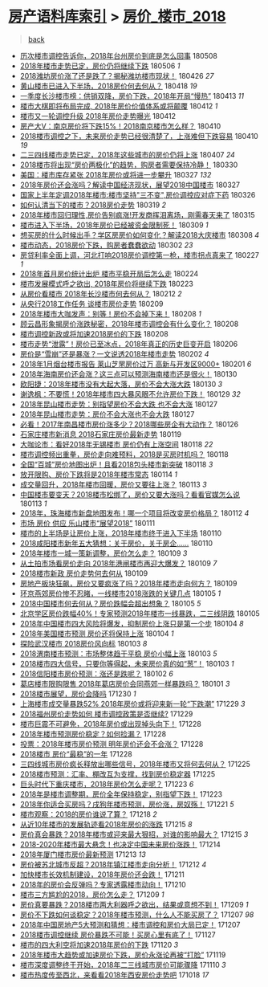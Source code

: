 [房产语料库索引](../../README.md)  > [房价_楼市_2018](房价_楼市_2018.md)
====
> [back](../README.md)

- [历次楼市调控告诉你，2018年台州房价到底是怎么回事](http://jkwz.applinzi.com/ittc/7100681340951462918.html#%E5%8E%86%E6%AC%A1%E6%A5%BC%E5%B8%82%E8%B0%83%E6%8E%A7%E5%91%8A%E8%AF%89%E4%BD%A0%EF%BC%8C2018%E5%B9%B4%E5%8F%B0%E5%B7%9E%E6%88%BF%E4%BB%B7%E5%88%B0%E5%BA%95%E6%98%AF%E6%80%8E%E4%B9%88%E5%9B%9E%E4%BA%8B) 180508  
- [2018年楼市走势已定，房价仍将继续下跌](http://jkwz.applinzi.com/ittc/7100121400419550224.html#2018%E5%B9%B4%E6%A5%BC%E5%B8%82%E8%B5%B0%E5%8A%BF%E5%B7%B2%E5%AE%9A%EF%BC%8C%E6%88%BF%E4%BB%B7%E4%BB%8D%E5%B0%86%E7%BB%A7%E7%BB%AD%E4%B8%8B%E8%B7%8C) 180506 *1* 
- [2018潍坊房价涨了还是跌了？揭秘潍坊楼市现状！](http://jkwz.applinzi.com/ittc/7096217690274530315.html#2018%E6%BD%8D%E5%9D%8A%E6%88%BF%E4%BB%B7%E6%B6%A8%E4%BA%86%E8%BF%98%E6%98%AF%E8%B7%8C%E4%BA%86%EF%BC%9F%E6%8F%AD%E7%A7%98%E6%BD%8D%E5%9D%8A%E6%A5%BC%E5%B8%82%E7%8E%B0%E7%8A%B6%EF%BC%81) 180426 *27* 
- [黄山楼市已进入下半场，2018房价何去何从？](http://jkwz.applinzi.com/ittc/7093246459183105030.html#%E9%BB%84%E5%B1%B1%E6%A5%BC%E5%B8%82%E5%B7%B2%E8%BF%9B%E5%85%A5%E4%B8%8B%E5%8D%8A%E5%9C%BA%EF%BC%8C2018%E6%88%BF%E4%BB%B7%E4%BD%95%E5%8E%BB%E4%BD%95%E4%BB%8E%EF%BC%9F) 180418 *19* 
- [一季度长沙楼市榜：供销双降，房价下跌，2018年开局“慢热”](http://jkwz.applinzi.com/ittc/7091516398264386567.html#%E4%B8%80%E5%AD%A3%E5%BA%A6%E9%95%BF%E6%B2%99%E6%A5%BC%E5%B8%82%E6%A6%9C%EF%BC%9A%E4%BE%9B%E9%94%80%E5%8F%8C%E9%99%8D%EF%BC%8C%E6%88%BF%E4%BB%B7%E4%B8%8B%E8%B7%8C%EF%BC%8C2018%E5%B9%B4%E5%BC%80%E5%B1%80%E2%80%9C%E6%85%A2%E7%83%AD%E2%80%9D) 180413 *11* 
- [楼市大棋即将布局完成, 2018年房价价值体系或将颠覆](http://jkwz.applinzi.com/ittc/7091218448460022794.html#%E6%A5%BC%E5%B8%82%E5%A4%A7%E6%A3%8B%E5%8D%B3%E5%B0%86%E5%B8%83%E5%B1%80%E5%AE%8C%E6%88%90%2C+2018%E5%B9%B4%E6%88%BF%E4%BB%B7%E4%BB%B7%E5%80%BC%E4%BD%93%E7%B3%BB%E6%88%96%E5%B0%86%E9%A2%A0%E8%A6%86) 180412 *1* 
- [楼市又一轮调控升级 2018年房价走势曝光](http://jkwz.applinzi.com/ittc/7091122186435953681.html#%E6%A5%BC%E5%B8%82%E5%8F%88%E4%B8%80%E8%BD%AE%E8%B0%83%E6%8E%A7%E5%8D%87%E7%BA%A7+2018%E5%B9%B4%E6%88%BF%E4%BB%B7%E8%B5%B0%E5%8A%BF%E6%9B%9D%E5%85%89) 180412  
- [房产大V：南京房价将下跌15%！2018南京楼市怎么样？](http://jkwz.applinzi.com/ittc/7090399685372281873.html#%E6%88%BF%E4%BA%A7%E5%A4%A7V%EF%BC%9A%E5%8D%97%E4%BA%AC%E6%88%BF%E4%BB%B7%E5%B0%86%E4%B8%8B%E8%B7%8C15%25%EF%BC%812018%E5%8D%97%E4%BA%AC%E6%A5%BC%E5%B8%82%E6%80%8E%E4%B9%88%E6%A0%B7%EF%BC%9F) 180410  
- [2018楼市调控之下，未来房价走势已经很清楚了，上涨难但下跌容易](http://jkwz.applinzi.com/ittc/7090319579794637841.html#2018%E6%A5%BC%E5%B8%82%E8%B0%83%E6%8E%A7%E4%B9%8B%E4%B8%8B%EF%BC%8C%E6%9C%AA%E6%9D%A5%E6%88%BF%E4%BB%B7%E8%B5%B0%E5%8A%BF%E5%B7%B2%E7%BB%8F%E5%BE%88%E6%B8%85%E6%A5%9A%E4%BA%86%EF%BC%8C%E4%B8%8A%E6%B6%A8%E9%9A%BE%E4%BD%86%E4%B8%8B%E8%B7%8C%E5%AE%B9%E6%98%93) 180410 *19* 
- [二三四线楼市走势已定，2018年这些城市的房价仍将上涨](http://jkwz.applinzi.com/ittc/7089342466782397457.html#%E4%BA%8C%E4%B8%89%E5%9B%9B%E7%BA%BF%E6%A5%BC%E5%B8%82%E8%B5%B0%E5%8A%BF%E5%B7%B2%E5%AE%9A%EF%BC%8C2018%E5%B9%B4%E8%BF%99%E4%BA%9B%E5%9F%8E%E5%B8%82%E7%9A%84%E6%88%BF%E4%BB%B7%E4%BB%8D%E5%B0%86%E4%B8%8A%E6%B6%A8) 180407 *24* 
- [2018楼市将出现“房价两极化”的趋势，购房者需要保持冷静！](http://jkwz.applinzi.com/ittc/7086268650271278096.html#2018%E6%A5%BC%E5%B8%82%E5%B0%86%E5%87%BA%E7%8E%B0%E2%80%9C%E6%88%BF%E4%BB%B7%E4%B8%A4%E6%9E%81%E5%8C%96%E2%80%9D%E7%9A%84%E8%B6%8B%E5%8A%BF%EF%BC%8C%E8%B4%AD%E6%88%BF%E8%80%85%E9%9C%80%E8%A6%81%E4%BF%9D%E6%8C%81%E5%86%B7%E9%9D%99%EF%BC%81) 180330  
- [美国：楼市库存紧张 2018年房价或将进一步攀升](http://jkwz.applinzi.com/ittc/7085202261624226833.html#%E7%BE%8E%E5%9B%BD%EF%BC%9A%E6%A5%BC%E5%B8%82%E5%BA%93%E5%AD%98%E7%B4%A7%E5%BC%A0+2018%E5%B9%B4%E6%88%BF%E4%BB%B7%E6%88%96%E5%B0%86%E8%BF%9B%E4%B8%80%E6%AD%A5%E6%94%80%E5%8D%87) 180327 *132* 
- [2018年房价还会涨吗？解读中国经济现状，展望2018中国楼市](http://jkwz.applinzi.com/ittc/7085084973659063307.html#2018%E5%B9%B4%E6%88%BF%E4%BB%B7%E8%BF%98%E4%BC%9A%E6%B6%A8%E5%90%97%EF%BC%9F%E8%A7%A3%E8%AF%BB%E4%B8%AD%E5%9B%BD%E7%BB%8F%E6%B5%8E%E7%8E%B0%E7%8A%B6%EF%BC%8C%E5%B1%95%E6%9C%9B2018%E4%B8%AD%E5%9B%BD%E6%A5%BC%E5%B8%82) 180327  
- [国家上半年定调2018年楼市:楼市坚持&quot;三不变&quot;,房价调控应对症下药](http://jkwz.applinzi.com/ittc/7084783233403454480.html#%E5%9B%BD%E5%AE%B6%E4%B8%8A%E5%8D%8A%E5%B9%B4%E5%AE%9A%E8%B0%832018%E5%B9%B4%E6%A5%BC%E5%B8%82%3A%E6%A5%BC%E5%B8%82%E5%9D%9A%E6%8C%81%26quot%3B%E4%B8%89%E4%B8%8D%E5%8F%98%26quot%3B%2C%E6%88%BF%E4%BB%B7%E8%B0%83%E6%8E%A7%E5%BA%94%E5%AF%B9%E7%97%87%E4%B8%8B%E8%8D%AF) 180326  
- [如何认清当下的楼市？2018房价走势](http://jkwz.applinzi.com/ittc/7082118421640905738.html#%E5%A6%82%E4%BD%95%E8%AE%A4%E6%B8%85%E5%BD%93%E4%B8%8B%E7%9A%84%E6%A5%BC%E5%B8%82%EF%BC%9F2018%E6%88%BF%E4%BB%B7%E8%B5%B0%E5%8A%BF) 180319 *2* 
- [2018年楼市回归理性,房价告别疯涨!开发商挥泪离场，刚需春天来了](http://jkwz.applinzi.com/ittc/7080744172971885578.html#2018%E5%B9%B4%E6%A5%BC%E5%B8%82%E5%9B%9E%E5%BD%92%E7%90%86%E6%80%A7%2C%E6%88%BF%E4%BB%B7%E5%91%8A%E5%88%AB%E7%96%AF%E6%B6%A8%21%E5%BC%80%E5%8F%91%E5%95%86%E6%8C%A5%E6%B3%AA%E7%A6%BB%E5%9C%BA%EF%BC%8C%E5%88%9A%E9%9C%80%E6%98%A5%E5%A4%A9%E6%9D%A5%E4%BA%86) 180315  
- [楼市进入下半场，2018年房价已经被资金限制死！](http://jkwz.applinzi.com/ittc/7078485234163385350.html#%E6%A5%BC%E5%B8%82%E8%BF%9B%E5%85%A5%E4%B8%8B%E5%8D%8A%E5%9C%BA%EF%BC%8C2018%E5%B9%B4%E6%88%BF%E4%BB%B7%E5%B7%B2%E7%BB%8F%E8%A2%AB%E8%B5%84%E9%87%91%E9%99%90%E5%88%B6%E6%AD%BB%EF%BC%81) 180309 *1* 
- [想买房的什么时候出手？学区房房价如何变化？解读2018大庆楼市](http://jkwz.applinzi.com/ittc/7078100474807190544.html#%E6%83%B3%E4%B9%B0%E6%88%BF%E7%9A%84%E4%BB%80%E4%B9%88%E6%97%B6%E5%80%99%E5%87%BA%E6%89%8B%EF%BC%9F%E5%AD%A6%E5%8C%BA%E6%88%BF%E6%88%BF%E4%BB%B7%E5%A6%82%E4%BD%95%E5%8F%98%E5%8C%96%EF%BC%9F%E8%A7%A3%E8%AF%BB2018%E5%A4%A7%E5%BA%86%E6%A5%BC%E5%B8%82) 180308 *4* 
- [楼市动态，2018房价下跌，购房者蠢蠢欲动](http://jkwz.applinzi.com/ittc/7075846116652614667.html#%E6%A5%BC%E5%B8%82%E5%8A%A8%E6%80%81%EF%BC%8C2018%E6%88%BF%E4%BB%B7%E4%B8%8B%E8%B7%8C%EF%BC%8C%E8%B4%AD%E6%88%BF%E8%80%85%E8%A0%A2%E8%A0%A2%E6%AC%B2%E5%8A%A8) 180302 *23* 
- [房贷利率全面上调，河北打响2018房价调控第一枪，楼市拐点真来了](http://jkwz.applinzi.com/ittc/7074851711770690571.html#%E6%88%BF%E8%B4%B7%E5%88%A9%E7%8E%87%E5%85%A8%E9%9D%A2%E4%B8%8A%E8%B0%83%EF%BC%8C%E6%B2%B3%E5%8C%97%E6%89%93%E5%93%8D2018%E6%88%BF%E4%BB%B7%E8%B0%83%E6%8E%A7%E7%AC%AC%E4%B8%80%E6%9E%AA%EF%BC%8C%E6%A5%BC%E5%B8%82%E6%8B%90%E7%82%B9%E7%9C%9F%E6%9D%A5%E4%BA%86) 180227 *1* 
- [2018年首月房价统计出炉 楼市平稳开局后怎么走](http://jkwz.applinzi.com/ittc/7073667411700352006.html#2018%E5%B9%B4%E9%A6%96%E6%9C%88%E6%88%BF%E4%BB%B7%E7%BB%9F%E8%AE%A1%E5%87%BA%E7%82%89+%E6%A5%BC%E5%B8%82%E5%B9%B3%E7%A8%B3%E5%BC%80%E5%B1%80%E5%90%8E%E6%80%8E%E4%B9%88%E8%B5%B0) 180224  
- [楼市发展模式呼之欲出, 2018年房价将继续下跌](http://jkwz.applinzi.com/ittc/7073410244141384710.html#%E6%A5%BC%E5%B8%82%E5%8F%91%E5%B1%95%E6%A8%A1%E5%BC%8F%E5%91%BC%E4%B9%8B%E6%AC%B2%E5%87%BA%2C+2018%E5%B9%B4%E6%88%BF%E4%BB%B7%E5%B0%86%E7%BB%A7%E7%BB%AD%E4%B8%8B%E8%B7%8C) 180223  
- [从房价看楼市 2018年长沙楼市何去何从？](http://jkwz.applinzi.com/ittc/7069249874900288529.html#%E4%BB%8E%E6%88%BF%E4%BB%B7%E7%9C%8B%E6%A5%BC%E5%B8%82+2018%E5%B9%B4%E9%95%BF%E6%B2%99%E6%A5%BC%E5%B8%82%E4%BD%95%E5%8E%BB%E4%BD%95%E4%BB%8E%EF%BC%9F) 180212 *2* 
- [从央行2018工作任务 谈楼市房价走势](http://jkwz.applinzi.com/ittc/7068066833876124679.html#%E4%BB%8E%E5%A4%AE%E8%A1%8C2018%E5%B7%A5%E4%BD%9C%E4%BB%BB%E5%8A%A1+%E8%B0%88%E6%A5%BC%E5%B8%82%E6%88%BF%E4%BB%B7%E8%B5%B0%E5%8A%BF) 180209  
- [2018年楼市大咖发声：别等！房价不会掉下来！](http://jkwz.applinzi.com/ittc/7067715447573447687.html#2018%E5%B9%B4%E6%A5%BC%E5%B8%82%E5%A4%A7%E5%92%96%E5%8F%91%E5%A3%B0%EF%BC%9A%E5%88%AB%E7%AD%89%EF%BC%81%E6%88%BF%E4%BB%B7%E4%B8%8D%E4%BC%9A%E6%8E%89%E4%B8%8B%E6%9D%A5%EF%BC%81) 180208 *1* 
- [顾云昌形象揭房价涨跌秘密，2018年楼市调控会有什么变化？](http://jkwz.applinzi.com/ittc/7067706140400288778.html#%E9%A1%BE%E4%BA%91%E6%98%8C%E5%BD%A2%E8%B1%A1%E6%8F%AD%E6%88%BF%E4%BB%B7%E6%B6%A8%E8%B7%8C%E7%A7%98%E5%AF%86%EF%BC%8C2018%E5%B9%B4%E6%A5%BC%E5%B8%82%E8%B0%83%E6%8E%A7%E4%BC%9A%E6%9C%89%E4%BB%80%E4%B9%88%E5%8F%98%E5%8C%96%EF%BC%9F) 180208  
- [楼市调控新政或将加速2018房价的下跌](http://jkwz.applinzi.com/ittc/7067629899047502864.html#%E6%A5%BC%E5%B8%82%E8%B0%83%E6%8E%A7%E6%96%B0%E6%94%BF%E6%88%96%E5%B0%86%E5%8A%A0%E9%80%9F2018%E6%88%BF%E4%BB%B7%E7%9A%84%E4%B8%8B%E8%B7%8C) 180208  
- [楼市走势“泄露”！房价已至冰点，2018年真正的历史巨变开启](http://jkwz.applinzi.com/ittc/7066904473845105680.html#%E6%A5%BC%E5%B8%82%E8%B5%B0%E5%8A%BF%E2%80%9C%E6%B3%84%E9%9C%B2%E2%80%9D%EF%BC%81%E6%88%BF%E4%BB%B7%E5%B7%B2%E8%87%B3%E5%86%B0%E7%82%B9%EF%BC%8C2018%E5%B9%B4%E7%9C%9F%E6%AD%A3%E7%9A%84%E5%8E%86%E5%8F%B2%E5%B7%A8%E5%8F%98%E5%BC%80%E5%90%AF) 180206  
- [房价是“雪崩”还是暴涨？一文说透2018年楼市走势](http://jkwz.applinzi.com/ittc/7065607783854900230.html#%E6%88%BF%E4%BB%B7%E6%98%AF%E2%80%9C%E9%9B%AA%E5%B4%A9%E2%80%9D%E8%BF%98%E6%98%AF%E6%9A%B4%E6%B6%A8%EF%BC%9F%E4%B8%80%E6%96%87%E8%AF%B4%E9%80%8F2018%E5%B9%B4%E6%A5%BC%E5%B8%82%E8%B5%B0%E5%8A%BF) 180202 *4* 
- [2018年1月烟台楼市报告 莱山芝罘房价过万 高新与开发区9000+](http://jkwz.applinzi.com/ittc/7065160487858078731.html#2018%E5%B9%B41%E6%9C%88%E7%83%9F%E5%8F%B0%E6%A5%BC%E5%B8%82%E6%8A%A5%E5%91%8A+%E8%8E%B1%E5%B1%B1%E8%8A%9D%E7%BD%98%E6%88%BF%E4%BB%B7%E8%BF%87%E4%B8%87+%E9%AB%98%E6%96%B0%E4%B8%8E%E5%BC%80%E5%8F%91%E5%8C%BA9000%2B) 180201 *6* 
- [2018年海南房价还会涨？这三点可以预测海南楼市还是很火！](http://jkwz.applinzi.com/ittc/7064435935154799633.html#2018%E5%B9%B4%E6%B5%B7%E5%8D%97%E6%88%BF%E4%BB%B7%E8%BF%98%E4%BC%9A%E6%B6%A8%EF%BC%9F%E8%BF%99%E4%B8%89%E7%82%B9%E5%8F%AF%E4%BB%A5%E9%A2%84%E6%B5%8B%E6%B5%B7%E5%8D%97%E6%A5%BC%E5%B8%82%E8%BF%98%E6%98%AF%E5%BE%88%E7%81%AB%EF%BC%81) 180130  
- [欧阳捷：2018年楼市没有大起大落，房价不会大涨大跌](http://jkwz.applinzi.com/ittc/7064311814454510603.html#%E6%AC%A7%E9%98%B3%E6%8D%B7%EF%BC%9A2018%E5%B9%B4%E6%A5%BC%E5%B8%82%E6%B2%A1%E6%9C%89%E5%A4%A7%E8%B5%B7%E5%A4%A7%E8%90%BD%EF%BC%8C%E6%88%BF%E4%BB%B7%E4%B8%8D%E4%BC%9A%E5%A4%A7%E6%B6%A8%E5%A4%A7%E8%B7%8C) 180130 *3* 
- [谢逸枫：不要慌！2018年楼市四大暴风眼不允许房价下跌！](http://jkwz.applinzi.com/ittc/7064130390954869770.html#%E8%B0%A2%E9%80%B8%E6%9E%AB%EF%BC%9A%E4%B8%8D%E8%A6%81%E6%85%8C%EF%BC%812018%E5%B9%B4%E6%A5%BC%E5%B8%82%E5%9B%9B%E5%A4%A7%E6%9A%B4%E9%A3%8E%E7%9C%BC%E4%B8%8D%E5%85%81%E8%AE%B8%E6%88%BF%E4%BB%B7%E4%B8%8B%E8%B7%8C%EF%BC%81) 180129 *32* 
- [2018年昆山楼市走势：别指望房价不会大跌 也不会大涨](http://jkwz.applinzi.com/ittc/7063295172433937418.html#2018%E5%B9%B4%E6%98%86%E5%B1%B1%E6%A5%BC%E5%B8%82%E8%B5%B0%E5%8A%BF%EF%BC%9A%E5%88%AB%E6%8C%87%E6%9C%9B%E6%88%BF%E4%BB%B7%E4%B8%8D%E4%BC%9A%E5%A4%A7%E8%B7%8C+%E4%B9%9F%E4%B8%8D%E4%BC%9A%E5%A4%A7%E6%B6%A8) 180127  
- [2018年昆山楼市走势：房价不会大涨也不会大跌](http://jkwz.applinzi.com/ittc/7063295172509434887.html#2018%E5%B9%B4%E6%98%86%E5%B1%B1%E6%A5%BC%E5%B8%82%E8%B5%B0%E5%8A%BF%EF%BC%9A%E6%88%BF%E4%BB%B7%E4%B8%8D%E4%BC%9A%E5%A4%A7%E6%B6%A8%E4%B9%9F%E4%B8%8D%E4%BC%9A%E5%A4%A7%E8%B7%8C) 180127  
- [必看！2017年南昌楼市房价涨多少？2018哪些房企有大动作？](http://jkwz.applinzi.com/ittc/7062893778170283025.html#%E5%BF%85%E7%9C%8B%EF%BC%812017%E5%B9%B4%E5%8D%97%E6%98%8C%E6%A5%BC%E5%B8%82%E6%88%BF%E4%BB%B7%E6%B6%A8%E5%A4%9A%E5%B0%91%EF%BC%9F2018%E5%93%AA%E4%BA%9B%E6%88%BF%E4%BC%81%E6%9C%89%E5%A4%A7%E5%8A%A8%E4%BD%9C%EF%BC%9F) 180126  
- [石家庄楼市新消息 2018石家庄房价最新走势](http://jkwz.applinzi.com/ittc/7060264080953050129.html#%E7%9F%B3%E5%AE%B6%E5%BA%84%E6%A5%BC%E5%B8%82%E6%96%B0%E6%B6%88%E6%81%AF+2018%E7%9F%B3%E5%AE%B6%E5%BA%84%E6%88%BF%E4%BB%B7%E6%9C%80%E6%96%B0%E8%B5%B0%E5%8A%BF) 180119  
- [大咖论市：看好2018年无锡楼市 房价仍有上涨空间](http://jkwz.applinzi.com/ittc/7059924672496272390.html#%E5%A4%A7%E5%92%96%E8%AE%BA%E5%B8%82%EF%BC%9A%E7%9C%8B%E5%A5%BD2018%E5%B9%B4%E6%97%A0%E9%94%A1%E6%A5%BC%E5%B8%82+%E6%88%BF%E4%BB%B7%E4%BB%8D%E6%9C%89%E4%B8%8A%E6%B6%A8%E7%A9%BA%E9%97%B4) 180118 *22* 
- [楼市调控频出重拳，房价走向难预料，2018是买房时机吗？](http://jkwz.applinzi.com/ittc/7059919238276318218.html#%E6%A5%BC%E5%B8%82%E8%B0%83%E6%8E%A7%E9%A2%91%E5%87%BA%E9%87%8D%E6%8B%B3%EF%BC%8C%E6%88%BF%E4%BB%B7%E8%B5%B0%E5%90%91%E9%9A%BE%E9%A2%84%E6%96%99%EF%BC%8C2018%E6%98%AF%E4%B9%B0%E6%88%BF%E6%97%B6%E6%9C%BA%E5%90%97%EF%BC%9F) 180118  
- [全国“百城”房价地图出炉！且看2018包头楼市新突破](http://jkwz.applinzi.com/ittc/7059870119977550855.html#%E5%85%A8%E5%9B%BD%E2%80%9C%E7%99%BE%E5%9F%8E%E2%80%9D%E6%88%BF%E4%BB%B7%E5%9C%B0%E5%9B%BE%E5%87%BA%E7%82%89%EF%BC%81%E4%B8%94%E7%9C%8B2018%E5%8C%85%E5%A4%B4%E6%A5%BC%E5%B8%82%E6%96%B0%E7%AA%81%E7%A0%B4) 180118 *3* 
- [放开限购、房价下跌将是2018年楼市常态](http://jkwz.applinzi.com/ittc/7058542057130296336.html#%E6%94%BE%E5%BC%80%E9%99%90%E8%B4%AD%E3%80%81%E6%88%BF%E4%BB%B7%E4%B8%8B%E8%B7%8C%E5%B0%86%E6%98%AF2018%E5%B9%B4%E6%A5%BC%E5%B8%82%E5%B8%B8%E6%80%81) 180114 *1* 
- [成交量回升，2018年楼市回暖，房价又要往上涨？](http://jkwz.applinzi.com/ittc/7058140621347226640.html#%E6%88%90%E4%BA%A4%E9%87%8F%E5%9B%9E%E5%8D%87%EF%BC%8C2018%E5%B9%B4%E6%A5%BC%E5%B8%82%E5%9B%9E%E6%9A%96%EF%BC%8C%E6%88%BF%E4%BB%B7%E5%8F%88%E8%A6%81%E5%BE%80%E4%B8%8A%E6%B6%A8%EF%BC%9F) 180113 *3* 
- [中国楼市要变天？2018楼市松绑了，房价又要大涨吗？看看官媒怎么说](http://jkwz.applinzi.com/ittc/7058022147107062800.html#%E4%B8%AD%E5%9B%BD%E6%A5%BC%E5%B8%82%E8%A6%81%E5%8F%98%E5%A4%A9%EF%BC%9F2018%E6%A5%BC%E5%B8%82%E6%9D%BE%E7%BB%91%E4%BA%86%EF%BC%8C%E6%88%BF%E4%BB%B7%E5%8F%88%E8%A6%81%E5%A4%A7%E6%B6%A8%E5%90%97%EF%BC%9F%E7%9C%8B%E7%9C%8B%E5%AE%98%E5%AA%92%E6%80%8E%E4%B9%88%E8%AF%B4) 180113 *1* 
- [2018年，珠海楼市新盘地图发布！哪一个项目将改变房价格局？](http://jkwz.applinzi.com/ittc/7057795721451799568.html#2018%E5%B9%B4%EF%BC%8C%E7%8F%A0%E6%B5%B7%E6%A5%BC%E5%B8%82%E6%96%B0%E7%9B%98%E5%9C%B0%E5%9B%BE%E5%8F%91%E5%B8%83%EF%BC%81%E5%93%AA%E4%B8%80%E4%B8%AA%E9%A1%B9%E7%9B%AE%E5%B0%86%E6%94%B9%E5%8F%98%E6%88%BF%E4%BB%B7%E6%A0%BC%E5%B1%80%EF%BC%9F) 180112 *4* 
- [市场 房价 供应 乐山楼市“展望2018”](http://jkwz.applinzi.com/ittc/7057237888247268358.html#%E5%B8%82%E5%9C%BA+%E6%88%BF%E4%BB%B7+%E4%BE%9B%E5%BA%94+%E4%B9%90%E5%B1%B1%E6%A5%BC%E5%B8%82%E2%80%9C%E5%B1%95%E6%9C%9B2018%E2%80%9D) 180111  
- [楼市的上半场是让房价上涨，2018年楼市终于进入下半场](http://jkwz.applinzi.com/ittc/7057063163025949713.html#%E6%A5%BC%E5%B8%82%E7%9A%84%E4%B8%8A%E5%8D%8A%E5%9C%BA%E6%98%AF%E8%AE%A9%E6%88%BF%E4%BB%B7%E4%B8%8A%E6%B6%A8%EF%BC%8C2018%E5%B9%B4%E6%A5%BC%E5%B8%82%E7%BB%88%E4%BA%8E%E8%BF%9B%E5%85%A5%E4%B8%8B%E5%8D%8A%E5%9C%BA) 180110  
- [2018咸阳楼市新年五大猜想：关于房价，关于房企……](http://jkwz.applinzi.com/ittc/7057000622568506379.html#2018%E5%92%B8%E9%98%B3%E6%A5%BC%E5%B8%82%E6%96%B0%E5%B9%B4%E4%BA%94%E5%A4%A7%E7%8C%9C%E6%83%B3%EF%BC%9A%E5%85%B3%E4%BA%8E%E6%88%BF%E4%BB%B7%EF%BC%8C%E5%85%B3%E4%BA%8E%E6%88%BF%E4%BC%81%E2%80%A6%E2%80%A6) 180110  
- [2018年楼市一城一策新调整，房价怎么走？](http://jkwz.applinzi.com/ittc/7056730206532797450.html#2018%E5%B9%B4%E6%A5%BC%E5%B8%82%E4%B8%80%E5%9F%8E%E4%B8%80%E7%AD%96%E6%96%B0%E8%B0%83%E6%95%B4%EF%BC%8C%E6%88%BF%E4%BB%B7%E6%80%8E%E4%B9%88%E8%B5%B0%EF%BC%9F) 180109 *3* 
- [从土拍市场看房价走向 2018年港闸楼市再迎大爆发？](http://jkwz.applinzi.com/ittc/7056628668590195722.html#%E4%BB%8E%E5%9C%9F%E6%8B%8D%E5%B8%82%E5%9C%BA%E7%9C%8B%E6%88%BF%E4%BB%B7%E8%B5%B0%E5%90%91+2018%E5%B9%B4%E6%B8%AF%E9%97%B8%E6%A5%BC%E5%B8%82%E5%86%8D%E8%BF%8E%E5%A4%A7%E7%88%86%E5%8F%91%EF%BC%9F) 180109 *7* 
- [2018楼市新政 房价走势何去何从](http://jkwz.applinzi.com/ittc/7056514349881885702.html#2018%E6%A5%BC%E5%B8%82%E6%96%B0%E6%94%BF+%E6%88%BF%E4%BB%B7%E8%B5%B0%E5%8A%BF%E4%BD%95%E5%8E%BB%E4%BD%95%E4%BB%8E) 180109  
- [房地产板块狂飙，房价又要疯涨了吗？2018年楼市走向何方？](http://jkwz.applinzi.com/ittc/7056513821647045649.html#%E6%88%BF%E5%9C%B0%E4%BA%A7%E6%9D%BF%E5%9D%97%E7%8B%82%E9%A3%99%EF%BC%8C%E6%88%BF%E4%BB%B7%E5%8F%88%E8%A6%81%E7%96%AF%E6%B6%A8%E4%BA%86%E5%90%97%EF%BC%9F2018%E5%B9%B4%E6%A5%BC%E5%B8%82%E8%B5%B0%E5%90%91%E4%BD%95%E6%96%B9%EF%BC%9F) 180109  
- [环京燕郊房价惨不忍睹，一线楼市2018涨跌的关键几点](http://jkwz.applinzi.com/ittc/7055215034924270598.html#%E7%8E%AF%E4%BA%AC%E7%87%95%E9%83%8A%E6%88%BF%E4%BB%B7%E6%83%A8%E4%B8%8D%E5%BF%8D%E7%9D%B9%EF%BC%8C%E4%B8%80%E7%BA%BF%E6%A5%BC%E5%B8%822018%E6%B6%A8%E8%B7%8C%E7%9A%84%E5%85%B3%E9%94%AE%E5%87%A0%E7%82%B9) 180105 *1* 
- [2018中国楼市何去何从？房价跌幅会超出想象？](http://jkwz.applinzi.com/ittc/7055088564377748491.html#2018%E4%B8%AD%E5%9B%BD%E6%A5%BC%E5%B8%82%E4%BD%95%E5%8E%BB%E4%BD%95%E4%BB%8E%EF%BC%9F%E6%88%BF%E4%BB%B7%E8%B7%8C%E5%B9%85%E4%BC%9A%E8%B6%85%E5%87%BA%E6%83%B3%E8%B1%A1%EF%BC%9F) 180105 *5* 
- [北京学区房价跌幅40%！专家预测2018年楼市一线暴跌，二三线阴跌](http://jkwz.applinzi.com/ittc/7055056988247950346.html#%E5%8C%97%E4%BA%AC%E5%AD%A6%E5%8C%BA%E6%88%BF%E4%BB%B7%E8%B7%8C%E5%B9%8540%25%EF%BC%81%E4%B8%93%E5%AE%B6%E9%A2%84%E6%B5%8B2018%E5%B9%B4%E6%A5%BC%E5%B8%82%E4%B8%80%E7%BA%BF%E6%9A%B4%E8%B7%8C%EF%BC%8C%E4%BA%8C%E4%B8%89%E7%BA%BF%E9%98%B4%E8%B7%8C) 180105  
- [2018年中国楼市四大风险将爆发，抑制房价上涨只是第一个步](http://jkwz.applinzi.com/ittc/7054709640246330378.html#2018%E5%B9%B4%E4%B8%AD%E5%9B%BD%E6%A5%BC%E5%B8%82%E5%9B%9B%E5%A4%A7%E9%A3%8E%E9%99%A9%E5%B0%86%E7%88%86%E5%8F%91%EF%BC%8C%E6%8A%91%E5%88%B6%E6%88%BF%E4%BB%B7%E4%B8%8A%E6%B6%A8%E5%8F%AA%E6%98%AF%E7%AC%AC%E4%B8%80%E4%B8%AA%E6%AD%A5) 180104 *8* 
- [2018年美国楼市预测 房价还将保持上涨](http://jkwz.applinzi.com/ittc/7054671322645267473.html#2018%E5%B9%B4%E7%BE%8E%E5%9B%BD%E6%A5%BC%E5%B8%82%E9%A2%84%E6%B5%8B+%E6%88%BF%E4%BB%B7%E8%BF%98%E5%B0%86%E4%BF%9D%E6%8C%81%E4%B8%8A%E6%B6%A8) 180104 *1* 
- [探险武汉楼市 2018房价风向标](http://jkwz.applinzi.com/ittc/7054362714665649158.html#%E6%8E%A2%E9%99%A9%E6%AD%A6%E6%B1%89%E6%A5%BC%E5%B8%82+2018%E6%88%BF%E4%BB%B7%E9%A3%8E%E5%90%91%E6%A0%87) 180103 *8* 
- [2018渭南楼市预测：市场整体趋于平稳 房价小幅上涨](http://jkwz.applinzi.com/ittc/7054314207393088518.html#2018%E6%B8%AD%E5%8D%97%E6%A5%BC%E5%B8%82%E9%A2%84%E6%B5%8B%EF%BC%9A%E5%B8%82%E5%9C%BA%E6%95%B4%E4%BD%93%E8%B6%8B%E4%BA%8E%E5%B9%B3%E7%A8%B3+%E6%88%BF%E4%BB%B7%E5%B0%8F%E5%B9%85%E4%B8%8A%E6%B6%A8) 180103 *5* 
- [2018楼市四大信号，只要你等得起，未来房价真的如“葱”！](http://jkwz.applinzi.com/ittc/7054293632113181706.html#2018%E6%A5%BC%E5%B8%82%E5%9B%9B%E5%A4%A7%E4%BF%A1%E5%8F%B7%EF%BC%8C%E5%8F%AA%E8%A6%81%E4%BD%A0%E7%AD%89%E5%BE%97%E8%B5%B7%EF%BC%8C%E6%9C%AA%E6%9D%A5%E6%88%BF%E4%BB%B7%E7%9C%9F%E7%9A%84%E5%A6%82%E2%80%9C%E8%91%B1%E2%80%9D%EF%BC%81) 180103 *1* 
- [2018信阳楼市房价预测：涨还是跌呢？](http://jkwz.applinzi.com/ittc/7054016328317273099.html#2018%E4%BF%A1%E9%98%B3%E6%A5%BC%E5%B8%82%E6%88%BF%E4%BB%B7%E9%A2%84%E6%B5%8B%EF%BC%9A%E6%B6%A8%E8%BF%98%E6%98%AF%E8%B7%8C%E5%91%A2%EF%BC%9F) 180102 *6* 
- [葛店楼市限购限售 2018年葛店房价会同燕郊一样暴跌吗？](http://jkwz.applinzi.com/ittc/7053551766455452689.html#%E8%91%9B%E5%BA%97%E6%A5%BC%E5%B8%82%E9%99%90%E8%B4%AD%E9%99%90%E5%94%AE+2018%E5%B9%B4%E8%91%9B%E5%BA%97%E6%88%BF%E4%BB%B7%E4%BC%9A%E5%90%8C%E7%87%95%E9%83%8A%E4%B8%80%E6%A0%B7%E6%9A%B4%E8%B7%8C%E5%90%97%EF%BC%9F) 180101 *3* 
- [2018楼市展望，房价会降吗](http://jkwz.applinzi.com/ittc/7052829190523454480.html#2018%E6%A5%BC%E5%B8%82%E5%B1%95%E6%9C%9B%EF%BC%8C%E6%88%BF%E4%BB%B7%E4%BC%9A%E9%99%8D%E5%90%97) 171230 *1* 
- [上海楼市成交量暴跌52% 2018年房价或将迎来新一轮“下跌潮”](http://jkwz.applinzi.com/ittc/7052523399564231697.html#%E4%B8%8A%E6%B5%B7%E6%A5%BC%E5%B8%82%E6%88%90%E4%BA%A4%E9%87%8F%E6%9A%B4%E8%B7%8C52%25+2018%E5%B9%B4%E6%88%BF%E4%BB%B7%E6%88%96%E5%B0%86%E8%BF%8E%E6%9D%A5%E6%96%B0%E4%B8%80%E8%BD%AE%E2%80%9C%E4%B8%8B%E8%B7%8C%E6%BD%AE%E2%80%9D) 171229 *3* 
- [2018福州房价走势如何 楼市调控政策是否继续?](http://jkwz.applinzi.com/ittc/7052467317248623632.html#2018%E7%A6%8F%E5%B7%9E%E6%88%BF%E4%BB%B7%E8%B5%B0%E5%8A%BF%E5%A6%82%E4%BD%95+%E6%A5%BC%E5%B8%82%E8%B0%83%E6%8E%A7%E6%94%BF%E7%AD%96%E6%98%AF%E5%90%A6%E7%BB%A7%E7%BB%AD%3F) 171229  
- [楼市巨震不可避免，2018年房价或出现掉头向下！](http://jkwz.applinzi.com/ittc/7052148931327165457.html#%E6%A5%BC%E5%B8%82%E5%B7%A8%E9%9C%87%E4%B8%8D%E5%8F%AF%E9%81%BF%E5%85%8D%EF%BC%8C2018%E5%B9%B4%E6%88%BF%E4%BB%B7%E6%88%96%E5%87%BA%E7%8E%B0%E6%8E%89%E5%A4%B4%E5%90%91%E4%B8%8B%EF%BC%81) 171228  
- [2018年楼市预测房价稳定？如何捡漏？](http://jkwz.applinzi.com/ittc/7052094476703499280.html#2018%E5%B9%B4%E6%A5%BC%E5%B8%82%E9%A2%84%E6%B5%8B%E6%88%BF%E4%BB%B7%E7%A8%B3%E5%AE%9A%EF%BC%9F%E5%A6%82%E4%BD%95%E6%8D%A1%E6%BC%8F%EF%BC%9F) 171228  
- [投票：2018年楼市房价预测 明年房价还会不会涨？](http://jkwz.applinzi.com/ittc/7052077717044872208.html#%E6%8A%95%E7%A5%A8%EF%BC%9A2018%E5%B9%B4%E6%A5%BC%E5%B8%82%E6%88%BF%E4%BB%B7%E9%A2%84%E6%B5%8B+%E6%98%8E%E5%B9%B4%E6%88%BF%E4%BB%B7%E8%BF%98%E4%BC%9A%E4%B8%8D%E4%BC%9A%E6%B6%A8%EF%BC%9F) 171228  
- [2018楼市 房价“最稳”的一年](http://jkwz.applinzi.com/ittc/7052031864200496145.html#2018%E6%A5%BC%E5%B8%82+%E6%88%BF%E4%BB%B7%E2%80%9C%E6%9C%80%E7%A8%B3%E2%80%9D%E7%9A%84%E4%B8%80%E5%B9%B4) 171228  
- [三四线城市房价疯长释放出哪些信号，2018年楼市又将何去何从？](http://jkwz.applinzi.com/ittc/7051123553456358417.html#%E4%B8%89%E5%9B%9B%E7%BA%BF%E5%9F%8E%E5%B8%82%E6%88%BF%E4%BB%B7%E7%96%AF%E9%95%BF%E9%87%8A%E6%94%BE%E5%87%BA%E5%93%AA%E4%BA%9B%E4%BF%A1%E5%8F%B7%EF%BC%8C2018%E5%B9%B4%E6%A5%BC%E5%B8%82%E5%8F%88%E5%B0%86%E4%BD%95%E5%8E%BB%E4%BD%95%E4%BB%8E%EF%BC%9F) 171225  
- [2018楼市预测：汇率、棚改互为支撑，找到房价稳定器](http://jkwz.applinzi.com/ittc/7051083360959464464.html#2018%E6%A5%BC%E5%B8%82%E9%A2%84%E6%B5%8B%EF%BC%9A%E6%B1%87%E7%8E%87%E3%80%81%E6%A3%9A%E6%94%B9%E4%BA%92%E4%B8%BA%E6%94%AF%E6%92%91%EF%BC%8C%E6%89%BE%E5%88%B0%E6%88%BF%E4%BB%B7%E7%A8%B3%E5%AE%9A%E5%99%A8) 171225  
- [巨头时代下重庆楼市，2018年房价怎么走呢？](http://jkwz.applinzi.com/ittc/7050392655630959633.html#%E5%B7%A8%E5%A4%B4%E6%97%B6%E4%BB%A3%E4%B8%8B%E9%87%8D%E5%BA%86%E6%A5%BC%E5%B8%82%EF%BC%8C2018%E5%B9%B4%E6%88%BF%E4%BB%B7%E6%80%8E%E4%B9%88%E8%B5%B0%E5%91%A2%EF%BC%9F) 171223 *6* 
- [2018年是楼市调整期，房价全年保持稳定，别指望下跌！](http://jkwz.applinzi.com/ittc/7050054010449429521.html#2018%E5%B9%B4%E6%98%AF%E6%A5%BC%E5%B8%82%E8%B0%83%E6%95%B4%E6%9C%9F%EF%BC%8C%E6%88%BF%E4%BB%B7%E5%85%A8%E5%B9%B4%E4%BF%9D%E6%8C%81%E7%A8%B3%E5%AE%9A%EF%BC%8C%E5%88%AB%E6%8C%87%E6%9C%9B%E4%B8%8B%E8%B7%8C%EF%BC%81) 171223  
- [2018年你适合买房吗？戌狗年楼市预测，房价涨，房奴殇！](http://jkwz.applinzi.com/ittc/7049551036258190352.html#2018%E5%B9%B4%E4%BD%A0%E9%80%82%E5%90%88%E4%B9%B0%E6%88%BF%E5%90%97%EF%BC%9F%E6%88%8C%E7%8B%97%E5%B9%B4%E6%A5%BC%E5%B8%82%E9%A2%84%E6%B5%8B%EF%BC%8C%E6%88%BF%E4%BB%B7%E6%B6%A8%EF%BC%8C%E6%88%BF%E5%A5%B4%E6%AE%87%EF%BC%81) 171221 *5* 
- [楼市观察：2018的房价谁说了算？](http://jkwz.applinzi.com/ittc/7048377281037206545.html#%E6%A5%BC%E5%B8%82%E8%A7%82%E5%AF%9F%EF%BC%9A2018%E7%9A%84%E6%88%BF%E4%BB%B7%E8%B0%81%E8%AF%B4%E4%BA%86%E7%AE%97%EF%BC%9F) 171218 *2* 
- [从近10年楼市的发展轨迹看2018年房价的涨跌](http://jkwz.applinzi.com/ittc/7047431385432720401.html#%E4%BB%8E%E8%BF%9110%E5%B9%B4%E6%A5%BC%E5%B8%82%E7%9A%84%E5%8F%91%E5%B1%95%E8%BD%A8%E8%BF%B9%E7%9C%8B2018%E5%B9%B4%E6%88%BF%E4%BB%B7%E7%9A%84%E6%B6%A8%E8%B7%8C) 171215 *8* 
- [房价真会暴跌？2018年楼市或迎来最大狠招，对谁的影响最大？](http://jkwz.applinzi.com/ittc/7047227799406904336.html#%E6%88%BF%E4%BB%B7%E7%9C%9F%E4%BC%9A%E6%9A%B4%E8%B7%8C%EF%BC%9F2018%E5%B9%B4%E6%A5%BC%E5%B8%82%E6%88%96%E8%BF%8E%E6%9D%A5%E6%9C%80%E5%A4%A7%E7%8B%A0%E6%8B%9B%EF%BC%8C%E5%AF%B9%E8%B0%81%E7%9A%84%E5%BD%B1%E5%93%8D%E6%9C%80%E5%A4%A7%EF%BC%9F) 171215 *3* 
- [2018-2020年楼市最大悬念！也决定中国未来房价涨跌！](http://jkwz.applinzi.com/ittc/7046994745518195728.html#2018-2020%E5%B9%B4%E6%A5%BC%E5%B8%82%E6%9C%80%E5%A4%A7%E6%82%AC%E5%BF%B5%EF%BC%81%E4%B9%9F%E5%86%B3%E5%AE%9A%E4%B8%AD%E5%9B%BD%E6%9C%AA%E6%9D%A5%E6%88%BF%E4%BB%B7%E6%B6%A8%E8%B7%8C%EF%BC%81) 171214  
- [2018年厦门楼市房价最新预测](http://jkwz.applinzi.com/ittc/7046530561055654928.html#2018%E5%B9%B4%E5%8E%A6%E9%97%A8%E6%A5%BC%E5%B8%82%E6%88%BF%E4%BB%B7%E6%9C%80%E6%96%B0%E9%A2%84%E6%B5%8B) 171213 *13* 
- [房价被苏北城市反超？2018年镇江楼市走向分析！](http://jkwz.applinzi.com/ittc/7046182160820601872.html#%E6%88%BF%E4%BB%B7%E8%A2%AB%E8%8B%8F%E5%8C%97%E5%9F%8E%E5%B8%82%E5%8F%8D%E8%B6%85%EF%BC%9F2018%E5%B9%B4%E9%95%87%E6%B1%9F%E6%A5%BC%E5%B8%82%E8%B5%B0%E5%90%91%E5%88%86%E6%9E%90%EF%BC%81) 171212 *4* 
- [加快楼市长效机制建设，2018年房价还会跌！](http://jkwz.applinzi.com/ittc/7045850286046839824.html#%E5%8A%A0%E5%BF%AB%E6%A5%BC%E5%B8%82%E9%95%BF%E6%95%88%E6%9C%BA%E5%88%B6%E5%BB%BA%E8%AE%BE%EF%BC%8C2018%E5%B9%B4%E6%88%BF%E4%BB%B7%E8%BF%98%E4%BC%9A%E8%B7%8C%EF%BC%81) 171211  
- [2018年的房价会反弹吗？专家透露楼市动向！](http://jkwz.applinzi.com/ittc/7045424537150161936.html#2018%E5%B9%B4%E7%9A%84%E6%88%BF%E4%BB%B7%E4%BC%9A%E5%8F%8D%E5%BC%B9%E5%90%97%EF%BC%9F%E4%B8%93%E5%AE%B6%E9%80%8F%E9%9C%B2%E6%A5%BC%E5%B8%82%E5%8A%A8%E5%90%91%EF%BC%81) 171210  
- [楼市三方尴尬的2018，房价怎么走？](http://jkwz.applinzi.com/ittc/7045190348005966865.html#%E6%A5%BC%E5%B8%82%E4%B8%89%E6%96%B9%E5%B0%B4%E5%B0%AC%E7%9A%842018%EF%BC%8C%E6%88%BF%E4%BB%B7%E6%80%8E%E4%B9%88%E8%B5%B0%EF%BC%9F) 171209 *1* 
- [房价真要暴跌？2018楼市两大利器呼之欲出，结果或意想不到！](http://jkwz.applinzi.com/ittc/7045036491351262224.html#%E6%88%BF%E4%BB%B7%E7%9C%9F%E8%A6%81%E6%9A%B4%E8%B7%8C%EF%BC%9F2018%E6%A5%BC%E5%B8%82%E4%B8%A4%E5%A4%A7%E5%88%A9%E5%99%A8%E5%91%BC%E4%B9%8B%E6%AC%B2%E5%87%BA%EF%BC%8C%E7%BB%93%E6%9E%9C%E6%88%96%E6%84%8F%E6%83%B3%E4%B8%8D%E5%88%B0%EF%BC%81) 171209 *1* 
- [房价不下跌如何谈稳定？2018年楼市预测，什么人不能买房了？](http://jkwz.applinzi.com/ittc/7043158724389110800.html#%E6%88%BF%E4%BB%B7%E4%B8%8D%E4%B8%8B%E8%B7%8C%E5%A6%82%E4%BD%95%E8%B0%88%E7%A8%B3%E5%AE%9A%EF%BC%9F2018%E5%B9%B4%E6%A5%BC%E5%B8%82%E9%A2%84%E6%B5%8B%EF%BC%8C%E4%BB%80%E4%B9%88%E4%BA%BA%E4%B8%8D%E8%83%BD%E4%B9%B0%E6%88%BF%E4%BA%86%EF%BC%9F) 171207 *98* 
- [2018年中国房地产5大预测和猜想：楼市调控和房价大局已定！](http://jkwz.applinzi.com/ittc/7044303680663192592.html#2018%E5%B9%B4%E4%B8%AD%E5%9B%BD%E6%88%BF%E5%9C%B0%E4%BA%A75%E5%A4%A7%E9%A2%84%E6%B5%8B%E5%92%8C%E7%8C%9C%E6%83%B3%EF%BC%9A%E6%A5%BC%E5%B8%82%E8%B0%83%E6%8E%A7%E5%92%8C%E6%88%BF%E4%BB%B7%E5%A4%A7%E5%B1%80%E5%B7%B2%E5%AE%9A%EF%BC%81) 171207  
- [2018楼市调控继续 房价暴跌不可能！买房心里有底了！](http://jkwz.applinzi.com/ittc/7040404797985915920.html#2018%E6%A5%BC%E5%B8%82%E8%B0%83%E6%8E%A7%E7%BB%A7%E7%BB%AD+%E6%88%BF%E4%BB%B7%E6%9A%B4%E8%B7%8C%E4%B8%8D%E5%8F%AF%E8%83%BD%EF%BC%81%E4%B9%B0%E6%88%BF%E5%BF%83%E9%87%8C%E6%9C%89%E5%BA%95%E4%BA%86%EF%BC%81) 171127  
- [楼市的四大利空将加速2018年房价的下跌](http://jkwz.applinzi.com/ittc/7038119640566334480.html#%E6%A5%BC%E5%B8%82%E7%9A%84%E5%9B%9B%E5%A4%A7%E5%88%A9%E7%A9%BA%E5%B0%86%E5%8A%A0%E9%80%9F2018%E5%B9%B4%E6%88%BF%E4%BB%B7%E7%9A%84%E4%B8%8B%E8%B7%8C) 171120 *3* 
- [2018年楼市大趋势或加速房价下跌，房价永涨论再被“打脸”](http://jkwz.applinzi.com/ittc/7037795020751504401.html#2018%E5%B9%B4%E6%A5%BC%E5%B8%82%E5%A4%A7%E8%B6%8B%E5%8A%BF%E6%88%96%E5%8A%A0%E9%80%9F%E6%88%BF%E4%BB%B7%E4%B8%8B%E8%B7%8C%EF%BC%8C%E6%88%BF%E4%BB%B7%E6%B0%B8%E6%B6%A8%E8%AE%BA%E5%86%8D%E8%A2%AB%E2%80%9C%E6%89%93%E8%84%B8%E2%80%9D) 171119  
- [楼市深度调整终于开始，2018年二三线城市房价可能骤降](http://jkwz.applinzi.com/ittc/7034430720892732433.html#%E6%A5%BC%E5%B8%82%E6%B7%B1%E5%BA%A6%E8%B0%83%E6%95%B4%E7%BB%88%E4%BA%8E%E5%BC%80%E5%A7%8B%EF%BC%8C2018%E5%B9%B4%E4%BA%8C%E4%B8%89%E7%BA%BF%E5%9F%8E%E5%B8%82%E6%88%BF%E4%BB%B7%E5%8F%AF%E8%83%BD%E9%AA%A4%E9%99%8D) 171110 *3* 
- [楼市热度传至西北，来看看2018年西安房价走势吧](http://jkwz.applinzi.com/ittc/7025719871550260241.html#%E6%A5%BC%E5%B8%82%E7%83%AD%E5%BA%A6%E4%BC%A0%E8%87%B3%E8%A5%BF%E5%8C%97%EF%BC%8C%E6%9D%A5%E7%9C%8B%E7%9C%8B2018%E5%B9%B4%E8%A5%BF%E5%AE%89%E6%88%BF%E4%BB%B7%E8%B5%B0%E5%8A%BF%E5%90%A7) 171018 *17* 
